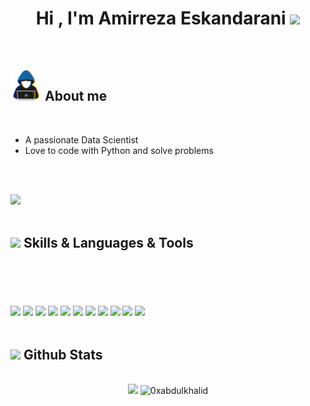 
<h1 align="center"><b>Hi , I'm Amirreza Eskandarani </b><img src="https://media.giphy.com/media/hvRJCLFzcasrR4ia7z/giphy.gif" width="35"></h1>


<br>

	
## <picture><img src = "https://github.com/0xAbdulKhalid/0xAbdulKhalid/raw/main/assets/mdImages/about_me.gif" width = 50px></picture> **About me**


<br>

- A passionate Data Scientist
- Love to code with Python and solve problems


<br><br>

<img src="https://user-images.githubusercontent.com/73097560/115834477-dbab4500-a447-11eb-908a-139a6edaec5c.gif"><br><br>

## <img  src="https://media2.giphy.com/media/QssGEmpkyEOhBCb7e1/giphy.gif?cid=ecf05e47a0n3gi1bfqntqmob8g9aid1oyj2wr3ds3mg700bl&rid=giphy.gif" width ="25"><b> Skills & Languages & Tools </b>
<br>


<p align="left">

<br />


###  
<div align="left" margin=200px>
<img src="https://img.shields.io/badge/Windows-%230096FF.svg?&style=for-the-badge&logo=windows&logoColor=white" />
<img src="https://img.shields.io/badge/python%20-%2314354C.svg?&style=for-the-badge&logo=python&logoColor=white" />
<img src="https://img.shields.io/badge/C%20-%2300599C.svg?&style=for-the-badge&logo=c&logoColor=white" /> 
<img src="https://img.shields.io/badge/java-%23ED8B00.svg?&style=for-the-badge&logo=java&logoColor=white" /> 
<img src="https://img.shields.io/badge/Linux-%23FFEA00.svg?&style=for-the-badge&logo=linux&logoColor=black" />
<img src="https://img.shields.io/badge/VS%20Code-%234169E1.svg?&style=for-the-badge&logo=visual-studio-code&logoColor=white" /> 
<img src="https://img.shields.io/badge/Debian-%23880808.svg?&style=for-the-badge&logo=Debian&logoColor=white" />
<img src="https://img.shields.io/badge/Git-%23FF5733.svg?&style=for-the-badge&logo=git&logoColor=white" />
<img src="https://img.shields.io/badge/GitHub-%23000000.svg?&style=for-the-badge&logo=github&logoColor=white" />
<img src="https://img.shields.io/badge/Jupyter-%23FF5733.svg?&style=for-the-badge&logo=Jupyter&logoColor=white" />
<img src="https://img.shields.io/badge/google-colab-%23FFA500.svg?&style=for-the-badge&logo=google-colab&logoColor=white" />


</div>														     
<br/>
</p>

## <img src="https://media.giphy.com/media/iY8CRBdQXODJSCERIr/giphy.gif" width="35"><b> Github Stats </b>
<br>

<div align="center">


<img src="https://github-readme-stats.vercel.app/api?username=AmirRezaEskandarani&include_all_commits=true&count_private=true&show_icons=true&line_height=20&title_color=7A7ADB&icon_color=2234AE&text_color=D3D3D3&bg_color=0,000000,130F40" width="450"/>
<img src="https://github-readme-stats.vercel.app/api/top-langs?username=AmirRezaEskandarani&show_icons=true&locale=en&layout=compact&line_height=20&title_color=7A7ADB&icon_color=2234AE&text_color=D3D3D3&bg_color=0,000000,130F40" width="375"  alt="0xabdulkhalid"/>

</a>
</div>

